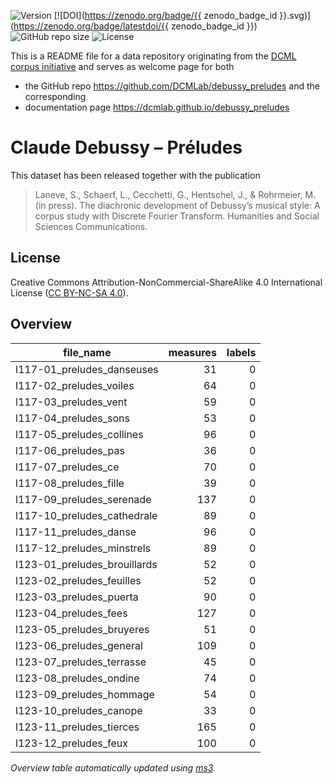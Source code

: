 ![Version](https://img.shields.io/github/v/release/DCMLab/debussy_preludes?display_name=tag)
[![DOI](https://zenodo.org/badge/{{ zenodo_badge_id }}.svg)](https://zenodo.org/badge/latestdoi/{{ zenodo_badge_id }})
![GitHub repo size](https://img.shields.io/github/repo-size/DCMLab/debussy_preludes)
![License](https://img.shields.io/badge/license-CC%20BY--NC--SA%204.0-9cf)


This is a README file for a data repository originating from the [DCML corpus initiative](https://github.com/DCMLab/dcml_corpora)
and serves as welcome page for both 

* the GitHub repo https://github.com/DCMLab/debussy_preludes and the corresponding
* documentation page https://dcmlab.github.io/debussy_preludes

# Claude Debussy – Préludes

This dataset has been released together with the publication

> Laneve, S., Schaerf, L., Cecchetti, G., Hentschel, J., & Rohrmeier, M. (in press). The diachronic development of Debussy’s musical style: A corpus study with Discrete Fourier Transform. Humanities and Social Sciences Communications.


## License

Creative Commons Attribution-NonCommercial-ShareAlike 4.0 International License ([CC BY-NC-SA 4.0](https://creativecommons.org/licenses/by-nc-sa/4.0/)).

## Overview
|         file_name          |measures|labels|
|----------------------------|-------:|-----:|
|l117-01_preludes_danseuses  |      31|     0|
|l117-02_preludes_voiles     |      64|     0|
|l117-03_preludes_vent       |      59|     0|
|l117-04_preludes_sons       |      53|     0|
|l117-05_preludes_collines   |      96|     0|
|l117-06_preludes_pas        |      36|     0|
|l117-07_preludes_ce         |      70|     0|
|l117-08_preludes_fille      |      39|     0|
|l117-09_preludes_serenade   |     137|     0|
|l117-10_preludes_cathedrale |      89|     0|
|l117-11_preludes_danse      |      96|     0|
|l117-12_preludes_minstrels  |      89|     0|
|l123-01_preludes_brouillards|      52|     0|
|l123-02_preludes_feuilles   |      52|     0|
|l123-03_preludes_puerta     |      90|     0|
|l123-04_preludes_fees       |     127|     0|
|l123-05_preludes_bruyeres   |      51|     0|
|l123-06_preludes_general    |     109|     0|
|l123-07_preludes_terrasse   |      45|     0|
|l123-08_preludes_ondine     |      74|     0|
|l123-09_preludes_hommage    |      54|     0|
|l123-10_preludes_canope     |      33|     0|
|l123-11_preludes_tierces    |     165|     0|
|l123-12_preludes_feux       |     100|     0|


*Overview table automatically updated using [ms3](https://johentsch.github.io/ms3/).*
